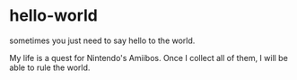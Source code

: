 # hello-world
sometimes you just need to say hello to the world.

My life is a quest for Nintendo's Amiibos.  Once I collect all of them, I will be able to rule the world.
